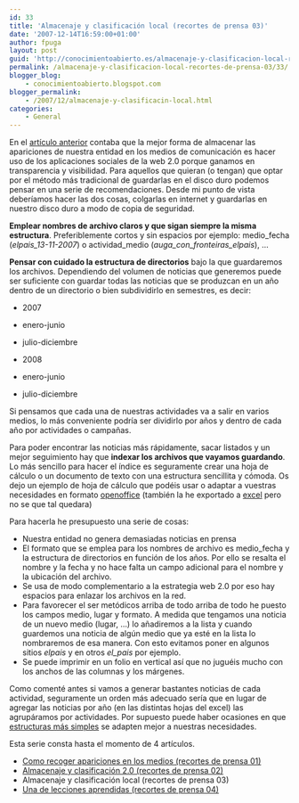 ```yaml
---
id: 33
title: 'Almacenaje y clasificación local (recortes de prensa 03)'
date: '2007-12-14T16:59:00+01:00'
author: fpuga
layout: post
guid: 'http://conocimientoabierto.es/almacenaje-y-clasificacion-local-recortes-de-prensa-03/33/'
permalink: /almacenaje-y-clasificacion-local-recortes-de-prensa-03/33/
blogger_blog:
    - conocimientoabierto.blogspot.com
blogger_permalink:
    - /2007/12/almacenaje-y-clasificacin-local.html
categories:
    - General
---
```


En el [artículo anterior](http://conocimientoabierto.blogspot.com/2007/12/almacenaje-y-clasificacin-20-recortes.html) contaba que la mejor forma de almacenar las apariciones de nuestra entidad en los medios de comunicación es hacer uso de los aplicaciones sociales de la web 2.0 porque ganamos en transparencia y visibilidad. Para aquellos que quieran (o tengan) que optar por el método más tradicional de guardarlas en el disco duro podemos pensar en una serie de recomendaciones. Desde mi punto de vista deberíamos hacer las dos cosas, colgarlas en internet y guardarlas en nuestro disco duro a modo de copia de seguridad.

<span style="font-weight: bold">Emplear nombres de archivo claros y que sigan siempre la misma estructura</span>. Preferiblemente cortos y sin espacios por ejemplo: medio\_fecha (<span style="font-style: italic">elpais\_13-11-2007</span>) o actividad\_medio (<span style="font-style: italic">auga\_con\_fronteiras\_elpais</span>), …

<span style="font-weight: bold">Pensar con cuidado la estructura de directorios</span> bajo la que guardaremos los archivos. Dependiendo del volumen de noticias que generemos puede ser suficiente con guardar todas las noticias que se produzcan en un año dentro de un directorio o bien subdividirlo en semestres, es decir:

- 2007
- enero-junio

- julio-diciembre

- 2008
- enero-junio

- julio-diciembre


Si pensamos que cada una de nuestras actividades va a salir en varios medios, lo más conveniente podría ser dividirlo por años y dentro de cada año por actividades o campañas.

Para poder encontrar las noticias más rápidamente, sacar listados y un mejor seguimiento hay que <span style="font-weight: bold">indexar los archivos que vayamos guardando</span>. Lo más sencillo para hacer el índice es seguramente crear una hoja de cálculo o un documento de texto con una estructura sencillita y cómoda. Os dejo un ejemplo de hoja de cálculo que podéis usar o adaptar a vuestras necesidades en formato [openoffice](http://www.mediafire.com/?22bpcxcgobm) (también la he exportado a [excel](http://www.mediafire.com/?2zsdjnxdmut) pero no se que tal quedara)

Para hacerla he presupuesto una serie de cosas:

- Nuestra entidad no genera demasiadas noticias en prensa
- El formato que se emplea para los nombres de archivo es medio\_fecha y la estructura de directorios en función de los años. Por ello se resalta el nombre y la fecha y no hace falta un campo adicional para el nombre y la ubicación del archivo.
- Se usa de modo complementario a la estrategia web 2.0 por eso hay espacios para enlazar los archivos en la red.
- Para favorecer el ser metódicos arriba de todo arriba de todo he puesto los campos medio, lugar y formato. A medida que tengamos una noticia de un nuevo medio (lugar, …) lo añadiremos a la lista y cuando guardemos una noticia de algún medio que ya esté en la lista lo nombraremos de esa manera. Con esto evitamos poner en algunos sitios <span style="font-style: italic">elpais</span> y en otros <span style="font-style: italic">el\_pais</span> por ejemplo.
- Se puede imprimir en un folio en vertical así que no juguéis mucho con los anchos de las columnas y los márgenes.

Como comenté antes si vamos a generar bastantes noticias de cada actividad, seguramente un orden más adecuado sería que en lugar de agregar las noticias por año (en las distintas hojas del excel) las agrupáramos por actividades. Por supuesto puede haber ocasiones en que [estructuras más simples](http://www.mediafire.com/?7g2zzpmmuzu) se adapten mejor a nuestras necesidades.

Esta serie consta hasta el momento de 4 artículos.

- [Como recoger apariciones en los medios (recortes de prensa 01)](http://conocimientoabierto.es/recoger-apariciones-en-los-medios-recortes-de-prensa-01/31/ "Como recoger apariciones en los medios (recortes de prensa 01)")
- [Almacenaje y clasificación 2.0 (recortes de prensa 02)](http://conocimientoabierto.es/almacenaje-y-clasificacion-20-recortes-de-prensa-02/32/)
- Almacenaje y clasificación local (recortes de prensa 03)
- [Una de lecciones aprendidas (recortes de prensa 04)](http://conocimientoabierto.es/una-de-lecciones-aprendidas-recortes-prensa-04/40/)